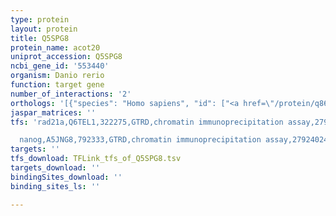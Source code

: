 ```yaml
---
type: protein
layout: protein
title: Q5SPG8
protein_name: acot20
uniprot_accession: Q5SPG8
ncbi_gene_id: '553440'
organism: Danio rerio
function: target gene
number_of_interactions: '2'
orthologs: '[{"species": "Homo sapiens", "id": ["<a href=\"/protein/q86tx2\">Q86TX2</a>", "<a href=\"/protein/q8n9l9\">Q8N9L9</a>", "<a href=\"/protein/q3i5f7\">Q3I5F7</a>"]}, {"species": "Mus musculus", "id": ["<a href=\"/protein/q8bwn8\">Q8BWN8</a>", "<a href=\"/protein/q32q92\">Q32Q92</a>", "<a href=\"/protein/q9qyr7\">Q9QYR7</a>", "<a href=\"/protein/o55137\">O55137</a>", "<a href=\"/protein/q9qyr9\">Q9QYR9</a>", "<a href=\"/protein/q6q2z6\">Q6Q2Z6</a>"]}, {"species": "Rattus norvegicus", "id": ["<a href=\"/protein/a0a0g2k4m8\">A0A0G2K4M8</a>", "<a href=\"/protein/d3ziq1\">D3ZIQ1</a>", "<a href=\"/protein/a1a5r4\">A1A5R4</a>", "<a href=\"/protein/q6imx8\">Q6IMX8</a>", "<a href=\"/protein/a0a0g2k7z3\">A0A0G2K7Z3</a>"]}, {"species": "Caenorhabditis elegans", "id": ["<a href=\"/protein/o45003\">O45003</a>", "<a href=\"/protein/b3wfz3\">B3WFZ3</a>", "<a href=\"/protein/q9gyn3\">Q9GYN3</a>"]}]'
jaspar_matrices: ''
tfs: 'rad21a,Q6TEL1,322275,GTRD,chromatin immunoprecipitation assay,27924024%5Buid%5D,No

  nanog,A5JNG8,792333,GTRD,chromatin immunoprecipitation assay,27924024%5Buid%5D,No'
targets: ''
tfs_download: TFLink_tfs_of_Q5SPG8.tsv
targets_download: ''
bindingSites_download: ''
binding_sites_ls: ''

---
```

